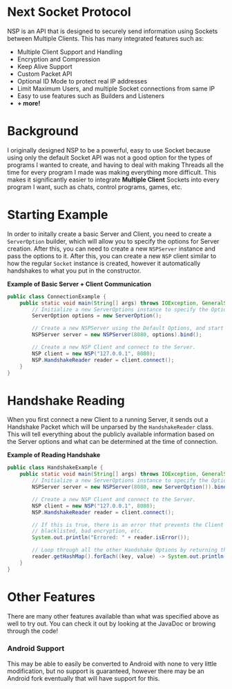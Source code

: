 # Next Socket Protocol
NSP is an API that is designed to securely send information using Sockets between 
Multiple Clients. This has many integrated features such as:

* Multiple Client Support and Handling
* Encryption and Compression
* Keep Alive Support
* Custom Packet API
* Optional ID Mode to protect real IP addresses
* Limit Maximum Users, and multiple Socket connections from same IP
* Easy to use features such as Builders and Listeners
* **+ more!**

# Background
I originally designed NSP to be a powerful, easy to use Socket because using only the default
Socket API was not a good option for the types of programs I wanted to create, and having to deal with
making Threads all the time for every program I made was making everything more difficult. This makes it 
significantly easier to integrate **Multiple Client** Sockets into every program I want, such as chats, 
control programs, games, etc. 

# Starting Example
In order to initally create a basic Server and Client, you need to create a `ServerOption` builder, which 
will allow you to specify the options for Server creation. After this, you can need to create a new `NSPServer` 
instance and pass the options to it. After this, you can create a new `NSP` client similar to how the regular 
`Socket` instance is created, however it automatically handshakes to what you put in the constructor.

**Example of Basic Server + Client Communication**

```java
public class ConnectionExample {
    public static void main(String[] args) throws IOException, GeneralSecurityException {
        // Initialize a new ServerOptions instance to specify the Options we are going to use.
        ServerOption options = new ServerOption();

        // Create a new NSPServer using the Default Options, and start running.
        NSPServer server = new NSPServer(8080, options).bind();

        // Create a new NSP Client and connect to the Server.
        NSP client = new NSP("127.0.0.1", 8080);
        NSP.HandshakeReader reader = client.connect();
    }
}
```

# Handshake Reading
When you first connect a new Client to a running Server, it sends out a Handshake Packet which will be unparsed
by the `HandshakeReader` class. This will tell everything about the publicly available information based on the 
Server options and what can be determined at the time of connection. 

**Example of Reading Handshake**
```java
public class HandshakeExample {
    public static void main(String[] args) throws IOException, GeneralSecurityException {
        // Initialize a new ServerOptions instance to specify the Options we are going to use.
        NSPServer server = new NSPServer(8080, new ServerOption()).bind();

        // Create a new NSP Client and connect to the Server.
        NSP client = new NSP("127.0.0.1", 8080);
        NSP.HandshakeReader reader = client.connect();

        // If this is true, there is an error that prevents the Client from connecting such as whitelisted,
        // blacklisted, bad encryption, etc.
        System.out.println("Errored: " + reader.isError());

        // Loop through all the other Handshake Options by returning the original HashMap
        reader.getHashMap().forEach((key, value) -> System.out.println(key + " = " + value));
    }
}
```

# Other Features
There are many other features available than what was specified above as well to try out. You can check it out
by looking at the JavaDoc or browing through the code!

### Android Support
This may be able to easily be converted to Android with none to very little modification, but no support is 
guaranteed, however there may be an Android fork eventually that will have support for this.
